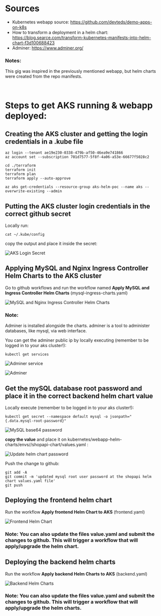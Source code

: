 # Sources

- Kubernetes webapp source: https://github.com/devteds/demo-apps-on-k8s
- How to transform a deployment in a helm chart: https://blog.searce.com/transform-kubernetes-manifests-into-helm-chart-f3d100688423
- Adminer: https://www.adminer.org/

### Notes:
This gig was inspired in the previously mentioned webapp, but helm charts were created from the repo manifests.

<br/>

# Steps to get AKS running & webapp deployed:


## Creating the AKS cluster and getting the login credentials in a .kube file

```
az login --tenant ae19e230-0338-479b-af50-46ea9e741866
az account set --subscription 701d7577-5f8f-4a06-a53e-66677f5028c2

cd ./terraform
terraform init
terraform plan
terraform apply --auto-approve

az aks get-credentials --resource-group aks-helm-poc --name aks --overwrite-existing --admin

```


## Putting the AKS cluster login credentials in the correct github secret

Locally run: 
```
cat ~/.kube/config
```

copy the output and place it inside the secret:

![AKS Login Secret](aks-login-secret.png)


## Applying MySQL and Nginx Ingress Controller Helm Charts to the AKS cluster

Go to github workflows and run the workflow named **Apply MySQL and Ingress Controller Helm Charts** (mysql-ingress-charts.yaml)

![MySQL and Nginx Ingress Controller Helm Charts](mysql-ingress-charts.png)

### Note:

Adminer is installed alongside the charts. adminer is a tool to administer databases, like mysql, via web interface.

You can get the adminer public ip by locally executing (remember to be logged in to your aks cluster!):
```
kubectl get services
```

![Adminer service](adminer-service.png)

![Adminer](adminer.png)


## Get the mySQL database root password and place it in the correct backend helm chart value

Locally execute (remember to be logged in to your aks cluster!):
```
kubectl get secret --namespace default mysql -o jsonpath="{.data.mysql-root-password}"
```

![MySQL base64 password](mysql-base64-password.png)

**copy the value** and place it on kubernetes/webapp-helm-charts/envs/<choose-env>/shopapi-chart/values.yaml :

![Update helm chart password](update-password.png)

Push the change to github:
```
git add -A
git commit -m 'updated mysql root user password at the shopapi helm chart values.yaml file'
git push
```


## Deploying the frontend helm chart

Run the workflow **Apply frontend Helm Chart to AKS** (frontend.yaml)

![Frontend Helm Chart](frontend.png)

### Note: You can also update the files value.yaml and submit the changes to github. This will trigger a workflow that will apply/upgrade the helm chart.


## Deploying the backend helm charts

Run the workflow **Apply backend Helm Charts to AKS** (backend.yaml)

![Backend Helm Charts](backend.png)

### Note: You can also update the files value.yaml and submit the changes to github. This will trigger a workflow that will apply/upgrade the helm charts.